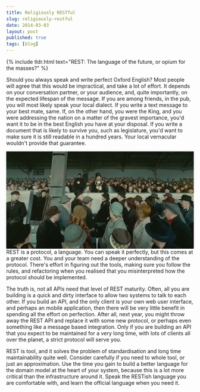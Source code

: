 ```yaml
---
title: Religiously RESTful
slug: religiously-restful
date: 2014-03-03
layout: post
published: true
tags: [blog]
---
```


{% include tldr.html text="REST: The language of the future, or opium for the masses?" %}


Should you always speak and write perfect Oxford English? Most people will agree that this would be impractical, and take a lot of effort. It depends on your conversation partner, or your audience, and, quite importantly, on the expected lifespan of the message. If you are among friends, in the pub, you will most likely speak your local dialect. If you write a text message to your best mate, same. If, on the other hand, you were the King, and you were addressing the nation on a matter of the gravest importance, you'd want it to be in the best English you have at your disposal. If you write a document that is likely to survive you, such as legislature, you'd want to make sure it is still readable in a hundred years. Your local vernacular wouldn't provide that guarantee.

<img style="float:left;margin-right: 10px" src="/img/posts/2014-03-03-religiously-restful/colin-firth-as-king-george-vi-in-the-king.jpeg" alt="Colin Firth as King George VI">

 REST is a protocol, a language. You can speak it perfectly, but this comes at a greater cost. You and your team need a deeper understanding of the protocol. There's effort in figuring out the tools, making sure you follow the rules, and refactoring when you realised that you misinterpreted how the protocol should be implemented.

 The truth is, not all APIs need that level of REST maturity. Often, all you are building is a quick and dirty interface to allow two systems to talk to each other. If you build an API, and the only client is your own web user interface, and perhaps an mobile application, then there will be very little benefit in spending all the effort on perfection. After all, next year, you might throw away the REST API and replace it with some new protocol, or perhaps even something like a message based integration. Only if you are building an API that you expect to be maintained for a very long time, with lots of clients all over the planet, a strict protocol will serve you.

 REST is tool, and it solves the problem of standardisation and long time maintainability quite well. Consider carefully if you need to whole tool, or just an approximation. Use the time you gain to build a better language for the domain model at the heart of your system, because this is a lot more critical than the infrastructure around it. Speak the RESTish language you are comfortable with, and learn the official language when you need it.